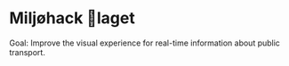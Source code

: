 # Miljøhack 🎂laget

Goal: Improve the visual experience for real-time information about public transport.
